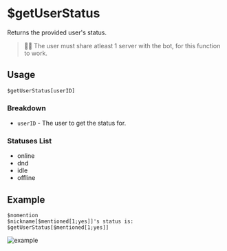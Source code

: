 # $getUserStatus
Returns the provided user's status.
> 🧙‍♂️ The user must share atleast 1 server with the bot, for this function to work.

## Usage
```
$getUserStatus[userID]
```

### Breakdown
- `userID` - The user to get the status for.

### Statuses List
- online
- dnd
- idle
- offline

## Example
```
$nomention
$nickname[$mentioned[1;yes]]'s status is: $getUserStatus[$mentioned[1;yes]]
```

![example](https://user-images.githubusercontent.com/69215413/124503888-68517800-dd94-11eb-93e5-c0eea7d8b055.png)
